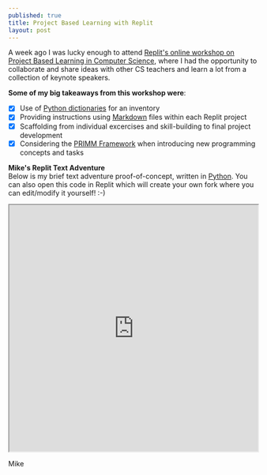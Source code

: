 ```yaml
---
published: true
title: Project Based Learning with Replit
layout: post
---
```


A week ago I was lucky enough to attend [Replit's online workshop on Project Based Learning in Computer Science](https://www.eventbrite.com/e/replit-professional-development-project-based-learning-tickets-153561997067), where I had the opportunity to collaborate and share ideas with other CS teachers and learn a lot from a collection of keynote speakers.

**Some of my big takeaways from this workshop were**:  
- [x] Use of [Python dictionaries](https://www.w3schools.com/python/python_dictionaries.asp) for an inventory
- [x] Providing instructions using [Markdown](https://www.markdownguide.org/) files within each Replit project
- [x] Scaffolding from individual excercises and skill-building to final project development
- [x] Considering the [PRIMM Framework](https://primmportal.com/) when introducing new programming concepts and tasks

**Mike's Replit Text Adventure**  
Below is my brief text adventure proof-of-concept, written in [Python](www.python.org). You can also open this code in Replit which will create your own fork where you can edit/modify it yourself! :-)
<iframe frameborder="1" width="100%" height="500px" src="https://replit.com/@PDJuly2021/Input-Loop-Adventure09Project-Text-Based-Adventu-mpoirier?lite=true"></iframe>

Mike